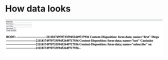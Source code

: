 # How data looks

![data](https://github.com/dbgoytia/go-web-dev/blob/74e749850f8f3102a8bbfda721c03cec729d4e4d/08_state/06_enctype/multipart-form-data/multipart.png)